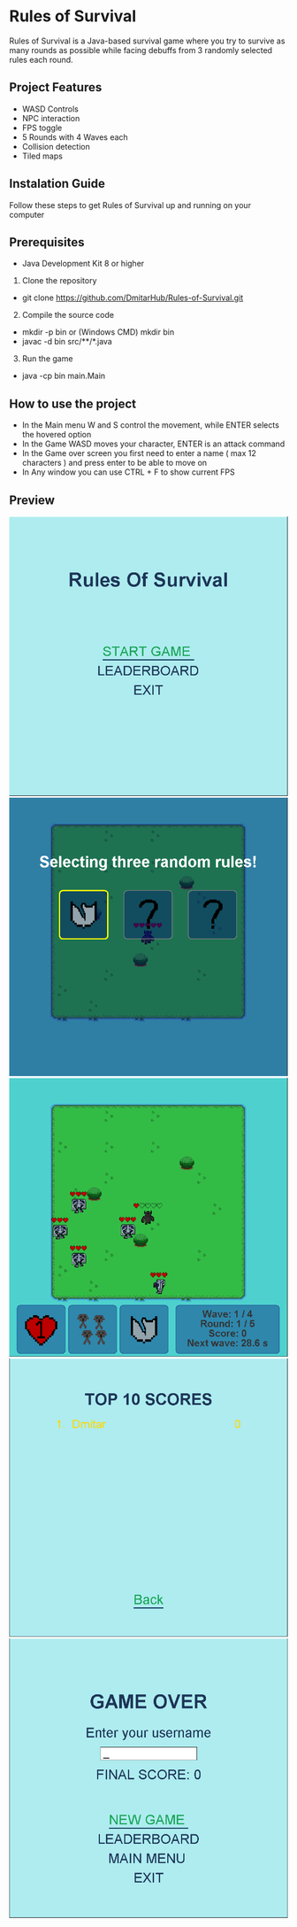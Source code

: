 # Rules of Survival 
Rules of Survival is a Java-based survival game where you try to survive as many rounds as possible while facing debuffs from 3 randomly selected rules each round.
## Project Features
* WASD Controls
* NPC interaction
* FPS toggle
* 5 Rounds with 4 Waves each 
* Collision detection
* Tiled maps

## Instalation Guide
Follow these steps to get Rules of Survival up and running on your computer
## Prerequisites
* Java Development Kit 8 or higher
1. Clone the repository
- git clone https://github.com/DmitarHub/Rules-of-Survival.git
2. Compile the source code
- mkdir -p bin or (Windows CMD) mkdir bin
- javac -d bin src/**/*.java
3. Run the game
- java -cp bin main.Main

## How to use the project
- In the Main menu W and S control the movement, while ENTER selects the hovered option
- In the Game WASD moves your character, ENTER is an attack command
- In the Game over screen you first need to enter a name ( max 12 characters ) and press enter to be able to move on
- In Any window you can use CTRL + F to show current FPS

## Preview
![MainMenu](https://github.com/DmitarHub/Rules-of-Survival/raw/main/images/MainMenu.PNG)
![RuleSelection](https://github.com/DmitarHub/Rules-of-Survival/raw/main/images/RuleSelectionScreenshot.PNG)
![InGame](https://github.com/DmitarHub/Rules-of-Survival/raw/main/images/InGameScreenshot.PNG)
![LeaderBoard](https://github.com/DmitarHub/Rules-of-Survival/raw/main/images/LeaderBoardScreenshot.PNG)
![GameOver](https://github.com/DmitarHub/Rules-of-Survival/raw/main/images/GameOverScreenshot.PNG)

